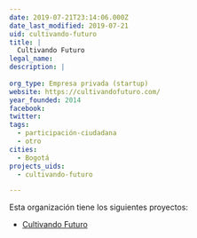 ```yaml
---
date: 2019-07-21T23:14:06.000Z
date_last_modified: 2019-07-21
uid: cultivando-futuro
title: |
  Cultivando Futuro
legal_name: 
description: |
  
org_type: Empresa privada (startup)
website: https://cultivandofuturo.com/
year_founded: 2014
facebook: 
twitter: 
tags:
  - participación-ciudadana
  - otro
cities: 
  - Bogotá
projects_uids:
  - cultivando-futuro

---
```


Esta organización tiene los siguientes proyectos:

- [Cultivando Futuro](/proyectos/cultivando-futuro)
